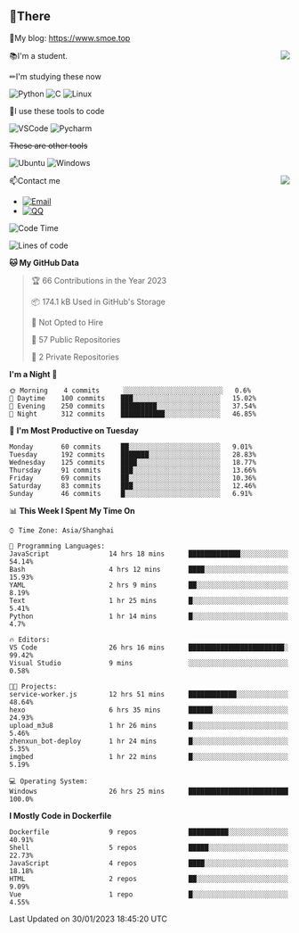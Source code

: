 
## 👏There

📰My blog: https://www.smoe.top

<img align="right" src="https://github-readme-stats.vercel.app/api/top-langs/?username=AkashiCoin"/>


📚I'm a student.

✏I'm studying these now

![Python](https://img.shields.io/badge/-Python-blue?style=flat-square&logo=Python&logoColor=fff)
![C](https://img.shields.io/badge/-C-585858?style=flat-square&logo=C&logoColor=fff)
![Linux](https://img.shields.io/badge/-Linux-black?style=flat-square&logo=Linux&logoColor=fff)

🔨I use these tools to code

![VSCode](https://img.shields.io/badge/-VSCode-blue?style=flat-square&logo=visualstudiocode&logoColor=fff)
![Pycharm](https://img.shields.io/badge/-Pycharm-green?style=flat-square&logo=pycharm&logoColor=fff)

 ~~These are other tools~~

![Ubuntu](https://img.shields.io/badge/-Ubuntu-orange?style=flat-square&logo=Ubuntu&logoColor=fff)
![Windows](https://img.shields.io/badge/-Windows-blue?style=flat-square&logo=Windows&logoColor=fff)

<img align="right" src="https://github-readme-stats.vercel.app/api?username=AkashiCoin" />


📫Contact me

* [![Email](https://img.shields.io/badge/Email-l1040186796@gmail.com-1?style=social&logoColor=fff)](mailto:l1040186796@gmail.com)
* [![QQ](https://img.shields.io/badge/QQ-1040186796-1?style=social&logoColor=fff)](tencent://AddContact/?fromId=45&fromSubId=1&subcmd=all&uin=1040186796&website=www.oicqzone.com)

<!--START_SECTION:waka-->
![Code Time](http://img.shields.io/badge/Code%20Time-497%20hrs%2021%20mins-blue)

![Lines of code](https://img.shields.io/badge/From%20Hello%20World%20I%27ve%20Written-105%20Thousand%20lines%20of%20code-blue)

**🐱 My GitHub Data** 

> 🏆 66 Contributions in the Year 2023
 > 
> 📦 174.1 kB Used in GitHub's Storage 
 > 
> 🚫 Not Opted to Hire
 > 
> 📜 57 Public Repositories 
 > 
> 🔑 2 Private Repositories  
 > 
**I'm a Night 🦉** 

```text
🌞 Morning    4 commits      ░░░░░░░░░░░░░░░░░░░░░░░░░   0.6% 
🌆 Daytime    100 commits    ███░░░░░░░░░░░░░░░░░░░░░░   15.02% 
🌃 Evening    250 commits    █████████░░░░░░░░░░░░░░░░   37.54% 
🌙 Night      312 commits    ███████████░░░░░░░░░░░░░░   46.85%

```
📅 **I'm Most Productive on Tuesday** 

```text
Monday       60 commits     ██░░░░░░░░░░░░░░░░░░░░░░░   9.01% 
Tuesday      192 commits    ███████░░░░░░░░░░░░░░░░░░   28.83% 
Wednesday    125 commits    ████░░░░░░░░░░░░░░░░░░░░░   18.77% 
Thursday     91 commits     ███░░░░░░░░░░░░░░░░░░░░░░   13.66% 
Friday       69 commits     ██░░░░░░░░░░░░░░░░░░░░░░░   10.36% 
Saturday     83 commits     ███░░░░░░░░░░░░░░░░░░░░░░   12.46% 
Sunday       46 commits     █░░░░░░░░░░░░░░░░░░░░░░░░   6.91%

```


📊 **This Week I Spent My Time On** 

```text
⌚︎ Time Zone: Asia/Shanghai

💬 Programming Languages: 
JavaScript               14 hrs 18 mins      █████████████░░░░░░░░░░░░   54.14% 
Bash                     4 hrs 12 mins       ████░░░░░░░░░░░░░░░░░░░░░   15.93% 
YAML                     2 hrs 9 mins        ██░░░░░░░░░░░░░░░░░░░░░░░   8.19% 
Text                     1 hr 25 mins        █░░░░░░░░░░░░░░░░░░░░░░░░   5.41% 
Python                   1 hr 14 mins        █░░░░░░░░░░░░░░░░░░░░░░░░   4.7%

🔥 Editors: 
VS Code                  26 hrs 16 mins      ████████████████████████░   99.42% 
Visual Studio            9 mins              ░░░░░░░░░░░░░░░░░░░░░░░░░   0.58%

🐱‍💻 Projects: 
service-worker.js        12 hrs 51 mins      ████████████░░░░░░░░░░░░░   48.64% 
hexo                     6 hrs 35 mins       ██████░░░░░░░░░░░░░░░░░░░   24.93% 
upload_m3u8              1 hr 26 mins        █░░░░░░░░░░░░░░░░░░░░░░░░   5.46% 
zhenxun_bot-deploy       1 hr 24 mins        █░░░░░░░░░░░░░░░░░░░░░░░░   5.35% 
imgbed                   1 hr 22 mins        █░░░░░░░░░░░░░░░░░░░░░░░░   5.19%

💻 Operating System: 
Windows                  26 hrs 25 mins      █████████████████████████   100.0%

```

**I Mostly Code in Dockerfile** 

```text
Dockerfile               9 repos             ██████████░░░░░░░░░░░░░░░   40.91% 
Shell                    5 repos             █████░░░░░░░░░░░░░░░░░░░░   22.73% 
JavaScript               4 repos             ████░░░░░░░░░░░░░░░░░░░░░   18.18% 
HTML                     2 repos             ██░░░░░░░░░░░░░░░░░░░░░░░   9.09% 
Vue                      1 repo              █░░░░░░░░░░░░░░░░░░░░░░░░   4.55%

```



 Last Updated on 30/01/2023 18:45:20 UTC
<!--END_SECTION:waka-->
